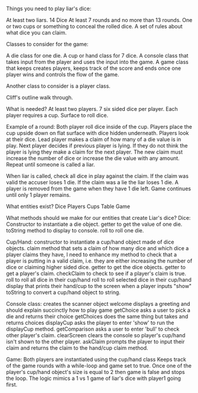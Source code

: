 Things you need to play liar's dice: 

At least two liars. 
14 Dice
At least 7 rounds and no more than 13 rounds.
One or two cups or something to conceal the rolled dice.
A set of rules about what dice you can claim.

Classes to consider for the game:

A die class for one die.
A cup or hand class for 7 dice.
A console class that takes input from the player and uses the input into the game.
A game class that keeps creates players, keeps track of the score and ends once one player wins and controls the flow of the game.

Another class to consider is a player class.








Cliff's outline walk through.

What is needed?
At least two players.
7 six sided dice per player.
Each player requires a cup.
Surface to roll dice.

Example of a round:
Both player roll dice inside of the cup.
Players place the cup upside down on flat surface with dice hidden underneath.
Players look at their dice.
Lead player makes a claim of how many of a die value is in play.
Next player decides if previous player is lying. 
If they do not think the player is lying they make a claim for the next player.
The new claim must increase the number of dice or increase the die value with any amount. 
Repeat until someone is called a liar.

When liar is called, check all dice in play against the claim. 
If the claim was valid the accuser loses 1 die.
If the claim was a lie the liar loses 1 die.
A player is removed from the game when they have 1 die left.
Game continues until only 1 player remains.

What entities exist?
Dice 
Players
Cups
Table
Game

What methods should we make for our entities that create Liar's dice?
Dice:
Constructor to instantiate a die object.
getter to get the value of one die.
toString method to display to console.
roll to roll one die.

Cup/Hand:
constructor to instantiate a cup/hand object made of dice objects.
claim method that sets a claim of how many dice and which dice a player claims they have, I need to enhance my method to check that a player is putting in a 
valid claim, i.e. they are either increasing the number of dice or
claiming higher sided dice.
getter to get the dice objects.
getter to get a player's claim.
checkClaim to check to see if a player's claim is true.
roll to roll all dice in their cup/hand
roll to roll selected dice in their cup/hand
display that prints their hand/cup to the screen when a player inputs "show"
toString to convert a cup/hand object to string.

Console class: 
creates the scanner object
welcome displays a greeting and should explain succinctly how to play game
getChoice asks a user to pick a die and returns their choice
getChoices does the same thing but takes and returns choices
displayCup asks the player to enter 'show' to run the displayCup method.
getComparison asks a user to enter 'bull' to check other player's claim.
clearScreen clears the console so player's cup/hand isn't shown to the other player.
askClaim prompts the player to input their claim and returns the claim to the hand/cup claim method.

Game:
Both players are instantiated using the cup/hand class
Keeps track of the game rounds with a while-loop and game set to true.
Once one of the player's cup/hand object's size is equal to 2 then game is false
and stops the loop.
The logic mimics a 1 vs 1 game of liar's dice with player1 going first. 



